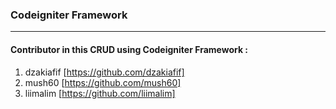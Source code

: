 ### Codeigniter Framework
<hr>

#### Contributor in this CRUD using Codeigniter Framework :

1. dzakiafif [https://github.com/dzakiafif]
2. mush60 [https://github.com/mush60]
3. liimalim [https://github.com/liimalim]
